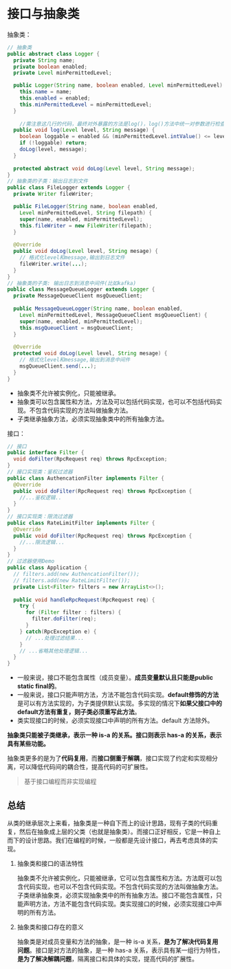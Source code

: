 # 接口与抽象类

抽象类：

```java
// 抽象类
public abstract class Logger {
  private String name;
  private boolean enabled;
  private Level minPermittedLevel;

  public Logger(String name, boolean enabled, Level minPermittedLevel) {
    this.name = name;
    this.enabled = enabled;
    this.minPermittedLevel = minPermittedLevel;
  }
  
    //需注意这几行的代码，最终对外暴露的方法是log()，log()方法中统一对参数进行检查，已达到代码复用的目的。doLog是抽象方法，在不同的实现类中重写。
  public void log(Level level, String message) {
    boolean loggable = enabled && (minPermittedLevel.intValue() <= level.intValue());
    if (!loggable) return;
    doLog(level, message);
  }
  
  protected abstract void doLog(Level level, String message);
}
// 抽象类的子类：输出日志到文件
public class FileLogger extends Logger {
  private Writer fileWriter;

  public FileLogger(String name, boolean enabled,
    Level minPermittedLevel, String filepath) {
    super(name, enabled, minPermittedLevel);
    this.fileWriter = new FileWriter(filepath); 
  }
  
  @Override
  public void doLog(Level level, String mesage) {
    // 格式化level和message,输出到日志文件
    fileWriter.write(...);
  }
}
// 抽象类的子类: 输出日志到消息中间件(比如kafka)
public class MessageQueueLogger extends Logger {
  private MessageQueueClient msgQueueClient;
  
  public MessageQueueLogger(String name, boolean enabled,
    Level minPermittedLevel, MessageQueueClient msgQueueClient) {
    super(name, enabled, minPermittedLevel);
    this.msgQueueClient = msgQueueClient;
  }
  
  @Override
  protected void doLog(Level level, String mesage) {
    // 格式化level和message,输出到消息中间件
    msgQueueClient.send(...);
  }
}
```

- 抽象类不允许被实例化，只能被继承。
- 抽象类可以包含属性和方法，方法及可以包括代码实现，也可以不包括代码实现。不包含代码实现的方法叫做抽象方法。
- 子类继承抽象方法，必须实现抽象类中的所有抽象方法。

接口：

```java
// 接口
public interface Filter {
  void doFilter(RpcRequest req) throws RpcException;
}
// 接口实现类：鉴权过滤器
public class AuthencationFilter implements Filter {
  @Override
  public void doFilter(RpcRequest req) throws RpcException {
    //...鉴权逻辑..
  }
}
// 接口实现类：限流过滤器
public class RateLimitFilter implements Filter {
  @Override
  public void doFilter(RpcRequest req) throws RpcException {
    //...限流逻辑...
  }
}
// 过滤器使用Demo
public class Application {
  // filters.add(new AuthencationFilter());
  // filters.add(new RateLimitFilter());
  private List<Filter> filters = new ArrayList<>();
  
  public void handleRpcRequest(RpcRequest req) {
    try {
      for (Filter filter : filters) {
        filter.doFilter(req);
      }
    } catch(RpcException e) {
      // ...处理过滤结果...
    }
    // ...省略其他处理逻辑...
  }
}
```

- 一般来说，接口不能包含属性（成员变量）。**成员变量默认且只能是public static final的**。
- 一般来说，接口只能声明方法，方法不能包含代码实现。**default修饰的方法**是可以有方法实现的，为子类提供默认实现。多实现的情况下**如果父接口中的default方法有重复，则子类必须重写此方法**。
- 类实现接口的时候，必须实现接口中声明的所有方法。default 方法除外。

**抽象类只能被子类继承，表示一种 is-a 的关系。接口则表示 has-a 的关系，表示具有某些功能。**

抽象类更多的是为了**代码复用**，而**接口侧重于解耦**，接口实现了约定和实现相分离，可以降低代码间的耦合性，提高代码的可扩展性。

> 基于接口编程而非实现编程

## 总结

从类的继承层次上来看，抽象类是一种自下而上的设计思路，现有子类的代码重复，然后在抽象成上层的父类（也就是抽象类）。而接口正好相反，它是一种自上而下的设计思路。我们在编程的时候，一般都是先设计接口，再去考虑具体的实现。

1. 抽象类和接口的语法特性

   抽象类不允许被实例化，只能被继承，它可以包含属性和方法。方法既可以包含代码实现，也可以不包含代码实现。不包含代码实现的方法叫做抽象方法。子类继承抽象类，必须实现抽象类中的所有抽象方法。接口不能包含属性，只能声明方法，方法不能包含代码实现。类实现接口的时候，必须实现接口中声明的所有方法。

2. 抽象类和接口存在的意义

   抽象类是对成员变量和方法的抽象，是一种 is-a 关系，**是为了解决代码复用问题**。接口是对方法的抽象，是一种 has-a 关系，表示具有某一组行为特性，**是为了解决解耦问题**，隔离接口和具体的实现，提高代码的扩展性。





























